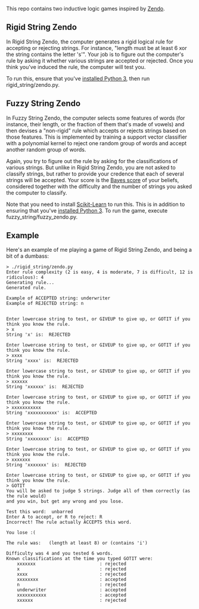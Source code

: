 This repo contains two inductive logic games inspired by [Zendo](https://en.wikipedia.org/wiki/Zendo_%28game%29).

Rigid String Zendo
------------------

In Rigid String Zendo, the computer generates a rigid logical rule for accepting or rejecting strings. For instance, "length must be at least 6 xor the string contains the letter 's'". Your job is to figure out the computer's rule by asking it whether various strings are accepted or rejected. Once you think you've induced the rule, the computer will test you.

To run this, ensure that you've [installed Python 3](https://www.python.org/downloads/), then run rigid_string/zendo.py.

Fuzzy String Zendo
------------------

In Fuzzy String Zendo, the computer selects some features of words (for instance, their length, or the fraction of them that's made of vowels) and then devises a "non-rigid" rule which accepts or rejects strings based on those features. This is implemented by training a support vector classifier with a polynomial kernel to reject one random group of words and accept another random group of words.

Again, you try to figure out the rule by asking for the classifications of various strings. But unlike in Rigid String Zendo, you are not asked to classify strings, but rather to provide your credence that each of several strings will be accepted. Your score is the [Bayes score](https://en.wikipedia.org/wiki/Scoring_rule#Logarithmic_scoring_rule) of your beliefs, considered together with the difficulty and the number of strings you asked the computer to classify.

Note that you need to install [Scikit-Learn](http://scikit-learn.org/stable/install.html) to run this. This is in addition to ensuring that you've [installed Python 3](https://www.python.org/downloads/). To run the game, execute fuzzy_string/fuzzy_zendo.py.

Example
-------

Here's an example of me playing a game of Rigid String Zendo, and being a bit of a dumbass:

	> ./rigid_string/zendo.py
	Enter rule complexity (2 is easy, 4 is moderate, 7 is difficult, 12 is ridiculous): 4
	Generating rule...
	Generated rule.

	Example of ACCEPTED string: underwriter
	Example of REJECTED string: n


	Enter lowercase string to test, or GIVEUP to give up, or GOTIT if you think you know the rule.
	> x
	String 'x' is:  REJECTED

	Enter lowercase string to test, or GIVEUP to give up, or GOTIT if you think you know the rule.
	> xxxx
	String 'xxxx' is:  REJECTED

	Enter lowercase string to test, or GIVEUP to give up, or GOTIT if you think you know the rule.
	> xxxxxx
	String 'xxxxxx' is:  REJECTED

	Enter lowercase string to test, or GIVEUP to give up, or GOTIT if you think you know the rule.
	> xxxxxxxxxxx
	String 'xxxxxxxxxxx' is:  ACCEPTED

	Enter lowercase string to test, or GIVEUP to give up, or GOTIT if you think you know the rule.
	> xxxxxxxx
	String 'xxxxxxxx' is:  ACCEPTED

	Enter lowercase string to test, or GIVEUP to give up, or GOTIT if you think you know the rule.
	> xxxxxxx
	String 'xxxxxxx' is:  REJECTED

	Enter lowercase string to test, or GIVEUP to give up, or GOTIT if you think you know the rule.
	> GOTIT
	You will be asked to judge 5 strings. Judge all of them correctly (as the rule would)
	and you win, but get any wrong and you lose.

	Test this word:  unbarred
	Enter A to accept, or R to reject: R
	Incorrect! The rule actually ACCEPTS this word.

	You lose :(

	The rule was:   (length at least 8) or (contains 'i')

	Difficulty was 4 and you tested 6 words.
	Known classifications at the time you typed GOTIT were:
		xxxxxxx                        : rejected
		x                              : rejected
		xxxx                           : rejected
		xxxxxxxx                       : accepted
		n                              : rejected
		underwriter                    : accepted
		xxxxxxxxxxx                    : accepted
		xxxxxx                         : rejected

